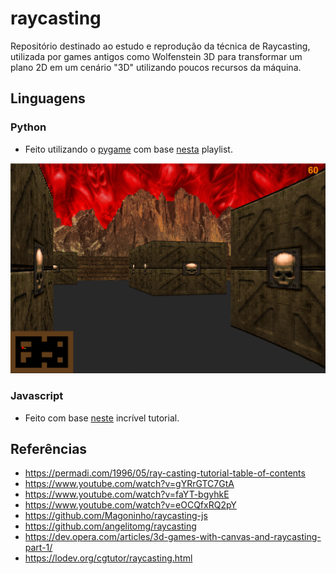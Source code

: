 # raycasting

Repositório destinado ao estudo e reprodução da técnica de Raycasting, utilizada por games antigos como Wolfenstein 3D para transformar um plano 2D em um cenário "3D" utilizando poucos recursos da máquina.

## Linguagens

### Python
 - Feito utilizando o [pygame](https://www.pygame.org/wiki/about) com base [nesta](https://www.youtube.com/watch?v=SmKBsArp2dI&list=PLzuEVvwBnAsZGeSVhOXpnW-ULsGYpNyQe) playlist.

![screenshot 01](/screenshots/pygame_print.png)

### Javascript
- Feito com base [neste](https://github.com/vinibiavatti1/RayCastingTutorial/wiki) incrível tutorial.

## Referências
- https://permadi.com/1996/05/ray-casting-tutorial-table-of-contents
- https://www.youtube.com/watch?v=gYRrGTC7GtA
- https://www.youtube.com/watch?v=faYT-bgyhkE
- https://www.youtube.com/watch?v=eOCQfxRQ2pY
- https://github.com/Magoninho/raycasting-js
- https://github.com/angelitomg/raycasting
- https://dev.opera.com/articles/3d-games-with-canvas-and-raycasting-part-1/
- https://lodev.org/cgtutor/raycasting.html
